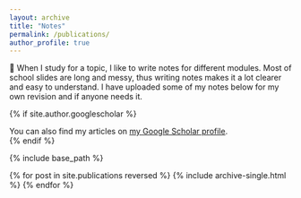 ```yaml
---
layout: archive
title: "Notes"
permalink: /publications/
author_profile: true
---
```


📝 When I study for a topic, I like to write notes for different modules. Most of school slides are long and messy, thus writing notes makes it a lot clearer and easy to understand. I have uploaded some of my notes below for my own revision and if anyone needs it. 

{% if site.author.googlescholar %}
  <div class="wordwrap">You can also find my articles on <a href="{{site.author.googlescholar}}">my Google Scholar profile</a>.</div>
{% endif %}

{% include base_path %}

{% for post in site.publications reversed %}
  {% include archive-single.html %}
{% endfor %}
